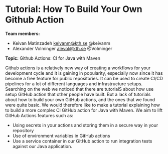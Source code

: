 # Tutorial: How To Build Your Own Github Action
**Team members:**

- Keivan Matinzadeh keivanm@kth.se @keivanm
- Alexander Volminger alevol@kth.se @Volminger

**Topic:**
Github Actions: CI for Java with Maven

Github actions is a relatively new way of creating a workflows for your development cycle and it is gaining in popularity, especially now since it has become a free feature for public repositories. It can be used to create CI/CD pipelines for a lot of different languages and infrastructure setups. Searching on the web we noticed that there are tutorialS about how use setup GitHub action that other people have built. But a lack of tutorials about how to build your own GitHub actions, and the ones that we found were quite basic. We would therefore like to make a tutorial explaining how to build a more complex CI GitHub action for Java with Maven.
We aim to lift GitHub Actions features such as:
-  Using secrets in your actions and storing them in a secure way in your repository
- Use of environment variables in GitHub actions
- Use a service container in our GitHub action to run integration tests against our Java application. 
